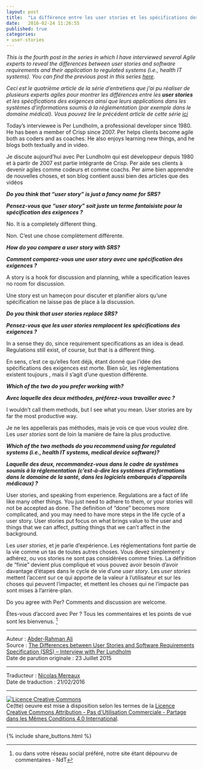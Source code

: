 ```yaml
---
layout: post
title:  "La différence entre les user stories et les spécifications des exigences - Entretien avec Per Lundholm"
date:   2016-02-24 11:26:55
published: true
categories: 
- user-stories
---
```


_This is the fourth post in the series in which I have interviewed several Agile experts to reveal the differences between user stories and software requirements and their application to regulated systems (i.e., health IT systems). You can find the previous post in this series [here](https://www.healthcareguys.com/?p=29731)._

_Ceci est le quatrième article de la série d’entretiens que j’ai pu réaliser de plusieurs experts agiles pour montrer les différences entre les **user stories** et les spécifications des exigences ainsi que leurs applications dans les systèmes d’informations soumis à la réglementation (par exemple  dans le domaine médical). Vous pouvez lire le précédent article de cette série [ici](http://www.les-traducteurs-agiles.org/user-stories/2016/02/21/differences-entre-les-user-stories-et-les-specifications-des-exigences-par-christiian-verwijs.html)_

Today’s interviewee is Per Lundholm, a professional developer since 1980. He has been a member of Crisp since 2007. Per helps clients become agile both as coders and as coaches. He also enjoys learning new things, and he blogs both textually and in video.

Je discute aujourd’hui avec Per Lundholm qui est développeur depuis 1980 et à partir de 2007 est partie intégrante de Crisp. Per aide ses clients à devenir agiles comme codeurs et comme coachs. Per aime bien apprendre de nouvelles choses, et son blog contient aussi bien des articles que des vidéos

**_Do you think that “user story” is just a fancy name for SRS?_**

**_Pensez-vous que “user story” soit juste un terme fantaisiste pour la spécification des exigences ?_**

No. It is a completely different thing.

Non. C’est une chose complètement différente.

**_How do you compare a user story with SRS?_**

**_Comment comparez-vous une user story avec une spécification des exigences ?_**

A story is a hook for discussion and planning, while a specification leaves no room for discussion.

Une story est un hameçon pour discuter et planifier alors qu’une spécification ne laisse pas de place à la discussion.

**_Do you think that user stories replace SRS?_**

**_Pensez-vous que les user stories remplacent les spécifications des exigences ?_** 

In a sense they do, since requirement specifications as an idea is dead. Regulations still exist, of course, but that is a different thing.

En sens, c’est ce qu’elles font déjà, étant donné que l’idée des spécifications des exigences est morte. Bien sûr, les réglementations existent toujours , mais il s’agit d’une question différente.

**_Which of the two do you prefer working with?_**

**_Avec laquelle des deux méthodes, préférez-vous travailler avec ?_**

I wouldn’t call them methods, but I see what you mean. User stories are by far the most productive way.

Je ne les appellerais pas méthodes, mais je vois ce que vous voulez dire. Les _user stories_ sont de loin la manière de faire la plus productive.

**_Which of the two methods do you recommend using for regulated systems (i.e., health IT systems, medical device software)?_**

**_Laquelle des deux, recommandez-vous dans le cadre de systèmes soumis à la réglementation (c’est-à-dire les systèmes d’informations dans le domaine de la santé, dans les logiciels embarqués d’appareils médicaux) ?_**

User stories, and speaking from experience. Regulations are a fact of life like many other things. You just need to adhere to them, or your stories will not be accepted as done. The definition of “done” becomes more complicated, and you may need to have more steps in the life cycle of a user story. User stories put focus on what brings value to the user and things that we can affect, putting things that we can’t affect in the background.

Les _user stories_, et je parle d’expérience. Les réglementations font partie de la vie comme un tas de toutes autres choses. Vous devez simplement y adhérez, ou vos stories ne sont pas considérées comme finies. La définition de “finie” devient plus compliqué et vous pouvez avoir besoin d’avoir davantage d’étapes dans le cycle de vie d’une _user story_. Les _user stories_ mettent l’accent sur ce qui apporte de la valeur à l’utilisateur et sur les choses qui peuvent l’impacter, et mettent les choses qui ne l’impacte pas sont mises à l’arrière-plan. 

Do you agree with Per? Comments and discussion are welcome.

Êtes-vous d’accord avec Per ? Tous les commentaires et les points de vue sont les bienvenus. [^1]

[^1]: ou dans votre réseau social préféré, notre site étant dépourvu de commentaires - NdT

---  
Auteur : [Abder-Rahman Ali](https://twitter.com/abderhasan)  
Source : [The Differences between User Stories and Software Requirements Specification (SRS) – Interview with Per Lundholm](https://www.healthcareguys.com/2015/07/23/the-differences-between-user-stories-and-software-requirements-specification-srs-interview-with-per-lundholm/)  
Date de parution originale : 23 Juillet 2015  

---
Traducteur : [Nicolas Mereaux](http://www.les-traducteurs-agiles.org/traducteurs/)  
Date de traduction : 21/02/2016  

---

<a rel="license" href="http://creativecommons.org/licenses/by-nc-sa/4.0/"><img alt="Licence Creative Commons" style="border-width:0" src="http://i.creativecommons.org/l/by-nc-sa/4.0/88x31.png" /></a><br />Ce(tte) oeuvre est mise à disposition selon les termes de la <a rel="license" href="http://creativecommons.org/licenses/by-nc-sa/4.0/">Licence Creative Commons Attribution - Pas d'Utilisation Commerciale - Partage dans les Mêmes Conditions 4.0 International</a>.

---

{% include share_buttons.html %}
